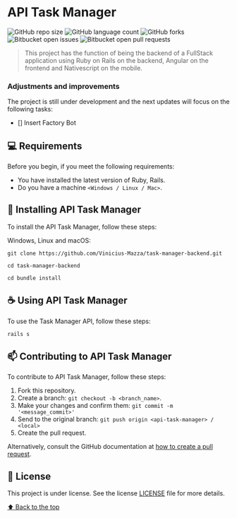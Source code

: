 # API Task Manager

![GitHub repo size](https://img.shields.io/github/repo-size/Vinicius-Mazza/task-manager-backend?style=for-the-badge)
![GitHub language count](https://img.shields.io/github/languages/count/Vinicius-Mazza/task-manager-backend?style=for-the-badge)
![GitHub forks](https://img.shields.io/github/forks/Vinicius-Mazza/task-manager-backend?style=for-the-badge)
![Bitbucket open issues](https://img.shields.io/bitbucket/issues/Vinicius-Mazza/task-manager-backend?style=for-the-badge)
![Bitbucket open pull requests](https://img.shields.io/bitbucket/pr-raw/Vinicius-Mazza/task-manager-backend?style=for-the-badge)


> This project has the function of being the backend of a FullStack application using Ruby on Rails on the backend, Angular on the frontend and Nativescript on the mobile.

### Adjustments and improvements

The project is still under development and the next updates will focus on the following tasks:

- [] Insert Factory Bot

## 💻 Requirements

Before you begin, if you meet the following requirements:
* You have installed the latest version of Ruby, Rails.
* Do you have a machine `<Windows / Linux / Mac>`.

## 🚀 Installing API Task Manager

To install the API Task Manager, follow these steps:

Windows, Linux and macOS:
```
git clone https://github.com/Vinicius-Mazza/task-manager-backend.git
```

```
cd task-manager-backend
```

```
cd bundle install
```

## ☕ Using API Task Manager

To use the Task Manager API, follow these steps:

```
rails s
```

## 📫 Contributing to API Task Manager
To contribute to API Task Manager, follow these steps:

1. Fork this repository.
2. Create a branch: `git checkout -b <branch_name>`.
3. Make your changes and confirm them: `git commit -m '<message_commit>'`
4. Send to the original branch: `git push origin <api-task-manager> / <local>`
5. Create the pull request.

Alternatively, consult the GitHub documentation at [how to create a pull request](https://help.github.com/en/github/collaborating-with-issues-and-pull-requests/creating-a-pull-request).


## 📝 License

This project is under license. See the license [LICENSE](LICENSE.md) file for more details.

[⬆ Back to the top](#api-task-manager)<br>
